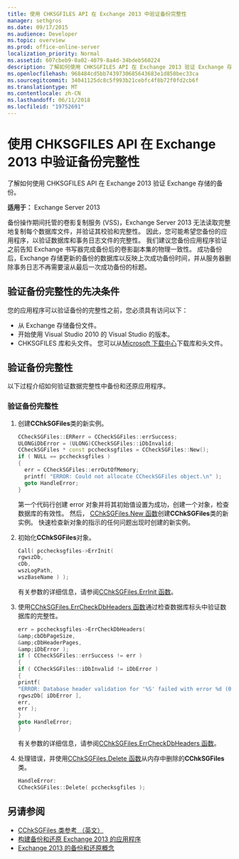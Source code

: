 ```yaml
---
title: 使用 CHKSGFILES API 在 Exchange 2013 中验证备份完整性
manager: sethgros
ms.date: 09/17/2015
ms.audience: Developer
ms.topic: overview
ms.prod: office-online-server
localization_priority: Normal
ms.assetid: 607cbeb9-0a02-4079-8a4d-34bdeb560224
description: 了解如何使用 CHKSGFILES API 在 Exchange 2013 验证 Exchange 存储的备份。
ms.openlocfilehash: 968484cd5bb7439730685643683e1d850bec33ca
ms.sourcegitcommit: 34041125dc8c5f993b21cebfc4f8b72f0fd2cb6f
ms.translationtype: MT
ms.contentlocale: zh-CN
ms.lasthandoff: 06/11/2018
ms.locfileid: "19752691"
---
```

# <a name="validate-backup-integrity-by-using-the-chksgfiles-api-in-exchange-2013"></a>使用 CHKSGFILES API 在 Exchange 2013 中验证备份完整性

了解如何使用 CHKSGFILES API 在 Exchange 2013 验证 Exchange 存储的备份。
  
**适用于：** Exchange Server 2013 
  
备份操作期间托管的卷影复制服务 (VSS)，Exchange Server 2013 无法读取完整地复制每个数据库文件，并验证其校验和完整性。 因此，您可能希望您备份的应用程序，以验证数据库和事务日志文件的完整性。 我们建议您备份应用程序验证之前告知 Exchange 书写器完成备份后的卷影副本集的物理一致性。 成功备份后，Exchange 存储更新的备份的数据库以反映上次成功备份时间，并从服务器删除事务日志不再需要滚从最后一次成功备份的标题。
  
## <a name="prerequisites-for-validating-backup-integrity"></a>验证备份完整性的先决条件

您的应用程序可以验证备份的完整性之前，您必须具有访问以下：
  
- 从 Exchange 存储备份文件。
- 开始使用 Visual Studio 2010 的 Visual Studio 的版本。
- CHKSGFILES 库和头文件。 您可以从[Microsoft 下载中心](http://www.microsoft.com/en-us/download/details.aspx?id=36802)下载库和头文件。
    
## <a name="validate-backup-integrity"></a>验证备份完整性

以下过程介绍如何验证数据完整性中备份和还原应用程序。
  
### <a name="to-validate-backup-integrity"></a>验证备份完整性

1. 创建**CChkSGFiles**类的新实例。 
   
   ```cpp
   CCheckSGFiles::ERRerr = CCheckSGFiles::errSuccess;
   ULONGiDbError = (ULONG)CCheckSGFiles::iDbInvalid;
   CCheckSGFiles * const pcchecksgfiles = CCheckSGFiles::New();
   if ( NULL == pcchecksgfiles )
   {
     err = CCheckSGFiles::errOutOfMemory;
     printf( "ERROR: Could not allocate CCheckSGFiles object.\n" );
     goto HandleError;
   }
   ```

   第一个代码行创建 error 对象并将其初始值设置为成功，创建一个对象，检查数据库的有效性。 然后， [CChkSGFiles.New 函数](cchksgfiles-new-function.md)创建**CChkSGFiles**类的新实例。 快速检查新对象的指示的任何问题出现时创建的新实例。 
    
2. 初始化**CChkSGFiles**对象。 
   
   ```cpp
   Call( pcchecksgfiles->ErrInit(
   rgwszDb,
   cDb,
   wszLogPath,
   wszBaseName ) );
   ```
   
   有关参数的详细信息，请参阅[CChkSGFiles.ErrInit 函数](cchksgfiles-errinit-function.md)。
   
3. 使用[CChkSGFiles.ErrCheckDbHeaders 函数](cchksgfiles-errcheckdbheaders-function.md)通过检查数据库标头中验证数据库的完整性。
   
   ```cpp
   err = pcchecksgfiles->ErrCheckDbHeaders(
   &amp;cbDbPageSize,
   &amp;cDbHeaderPages,
   &amp;iDbError );
   if ( CCheckSGFiles::errSuccess != err )
   {
   if ( CCheckSGFiles::iDbInvalid != iDbError )
   {
   printf(
   "ERROR: Database header validation for '%S' failed with error %d (0x%x)\n",
   rgwszDb[ iDbError ],
   err,
   err );
   }
   goto HandleError;
   }
   ```
   
   有关参数的详细信息，请参阅[CChkSGFiles.ErrCheckDbHeaders 函数](cchksgfiles-errcheckdbheaders-function.md)。
   
4. 处理错误，并使用[CChkSGFiles.Delete 函数](cchksgfiles-delete-function.md)从内存中删除的**CChkSGFiles**类。 
   
   ```cpp
   HandleError:
   CCheckSGFiles::Delete( pcchecksgfiles );  
   ```

## <a name="see-also"></a>另请参阅

- [CChkSGFiles 类参考 （英文）](cchksgfiles-class-reference.md)
- [构建备份和还原 Exchange 2013 的应用程序](build-backup-and-restore-applications-for-exchange-2013.md)
- [Exchange 2013 的备份和还原概念](backup-and-restore-concepts-for-exchange-2013.md)
    

